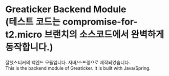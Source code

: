 # Greaticker Backend Module <br> (테스트 코드는 compromise-for-t2.micro 브랜치의 소스코드에서 완벽하게 동작합니다.)

잘했스티커의 백엔드 모듈입니다. 자바/스프링으로 제작되었습니다.
<br>
This is the backend module of Greaticker. It is built with Java/Spring.

